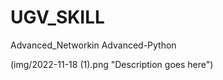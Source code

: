 # UGV_SKILL
Advanced_Networkin Advanced-Python


<!-- ![alt text] -->
(img/2022-11-18 (1).png "Description goes here")
